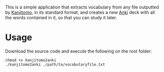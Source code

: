 This is a simple application that extracts vocabulary from any file outputted by [Kanjitomo](https://www.kanjitomo.net/), in its standard format, and creates a new [Anki](https://apps.ankiweb.net/) deck with all the words contained in it, so that you can study it later.

# Usage
Download the source code and execute the following on the root folder:
```shell
chmod +x kanjitomo2anki
./kanjitomo2anki ./path/to/vocabularyfile.txt
```
